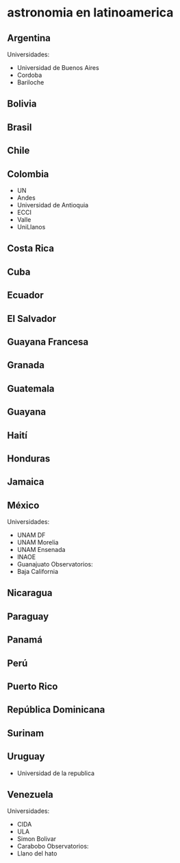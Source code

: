 # astronomia en latinoamerica




## Argentina
Universidades:
- Universidad de Buenos Aires
- Cordoba
- Bariloche
## Bolivia
## Brasil
## Chile
## Colombia
- UN
- Andes
- Universidad de Antioquia
- ECCI
- Valle
- UniLlanos
## Costa Rica
## Cuba
## Ecuador
## El Salvador
## Guayana Francesa
## Granada
## Guatemala
## Guayana
## Haití
## Honduras
## Jamaica
## México
 Universidades: 
- UNAM DF
- UNAM Morelia
- UNAM Ensenada
- INAOE
- Guanajuato 
Observatorios:
- Baja California
## Nicaragua
## Paraguay
## Panamá
## Perú
## Puerto Rico
## República Dominicana
## Surinam
## Uruguay
- Universidad de la republica
## Venezuela 
Universidades:
- CIDA
- ULA
- Simon Bolivar
- Carabobo
Observatorios:
 - Llano del hato
